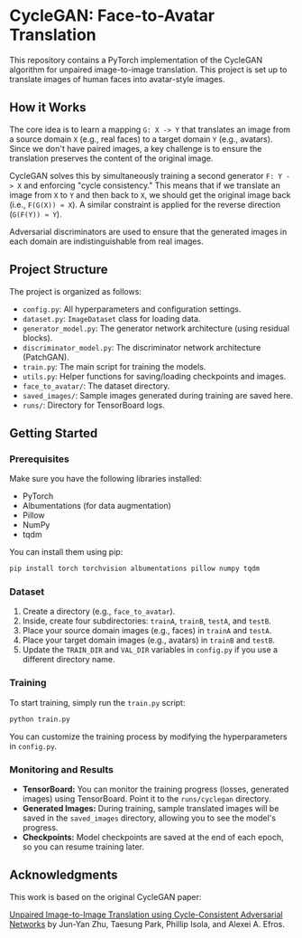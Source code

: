 # CycleGAN: Face-to-Avatar Translation

This repository contains a PyTorch implementation of the CycleGAN algorithm for unpaired image-to-image translation. This project is set up to translate images of human faces into avatar-style images.

## How it Works

The core idea is to learn a mapping `G: X -> Y` that translates an image from a source domain `X` (e.g., real faces) to a target domain `Y` (e.g., avatars). Since we don't have paired images, a key challenge is to ensure the translation preserves the content of the original image.

CycleGAN solves this by simultaneously training a second generator `F: Y -> X` and enforcing "cycle consistency." This means that if we translate an image from `X` to `Y` and then back to `X`, we should get the original image back (i.e., `F(G(X)) ≈ X`). A similar constraint is applied for the reverse direction (`G(F(Y)) ≈ Y`).

Adversarial discriminators are used to ensure that the generated images in each domain are indistinguishable from real images.

## Project Structure

The project is organized as follows:

-   `config.py`: All hyperparameters and configuration settings.
-   `dataset.py`: `ImageDataset` class for loading data.
-   `generator_model.py`: The generator network architecture (using residual blocks).
-   `discriminator_model.py`: The discriminator network architecture (PatchGAN).
-   `train.py`: The main script for training the models.
-   `utils.py`: Helper functions for saving/loading checkpoints and images.
-   `face_to_avatar/`: The dataset directory.
-   `saved_images/`: Sample images generated during training are saved here.
-   `runs/`: Directory for TensorBoard logs.

## Getting Started

### Prerequisites

Make sure you have the following libraries installed:

-   PyTorch
-   Albumentations (for data augmentation)
-   Pillow
-   NumPy
-   tqdm

You can install them using pip:

```bash
pip install torch torchvision albumentations pillow numpy tqdm
```

### Dataset

1.  Create a directory (e.g., `face_to_avatar`).
2.  Inside, create four subdirectories: `trainA`, `trainB`, `testA`, and `testB`.
3.  Place your source domain images (e.g., faces) in `trainA` and `testA`.
4.  Place your target domain images (e.g., avatars) in `trainB` and `testB`.
5.  Update the `TRAIN_DIR` and `VAL_DIR` variables in `config.py` if you use a different directory name.

### Training

To start training, simply run the `train.py` script:

```bash
python train.py
```

You can customize the training process by modifying the hyperparameters in `config.py`.

### Monitoring and Results

-   **TensorBoard:** You can monitor the training progress (losses, generated images) using TensorBoard. Point it to the `runs/cyclegan` directory.
-   **Generated Images:** During training, sample translated images will be saved in the `saved_images` directory, allowing you to see the model's progress.
-   **Checkpoints:** Model checkpoints are saved at the end of each epoch, so you can resume training later.

## Acknowledgments

This work is based on the original CycleGAN paper:

[Unpaired Image-to-Image Translation using Cycle-Consistent Adversarial Networks](https://arxiv.org/abs/1703.10593) by Jun-Yan Zhu, Taesung Park, Phillip Isola, and Alexei A. Efros.
